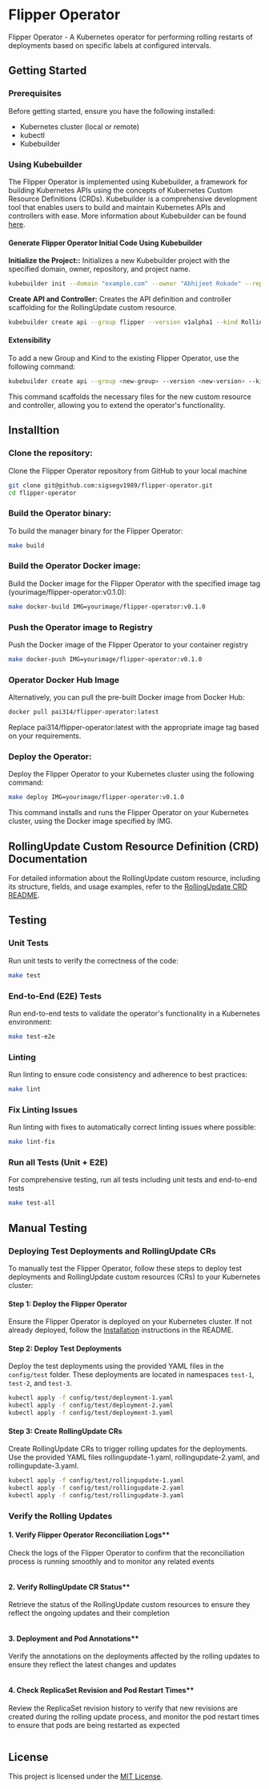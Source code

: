 # Flipper Operator
Flipper Operator - A Kubernetes operator for performing rolling restarts of deployments based on specific labels at configured intervals.

## Getting Started

### Prerequisites

Before getting started, ensure you have the following installed:

- Kubernetes cluster (local or remote)
- kubectl
- Kubebuilder


### Using Kubebuilder
The Flipper Operator is implemented using Kubebuilder, a framework for building Kubernetes APIs using the concepts of Kubernetes Custom Resource Definitions (CRDs). Kubebuilder is a comprehensive development tool that enables users to build and maintain Kubernetes APIs and controllers with ease. More information about Kubebuilder can be found [here](https://book.kubebuilder.io/).

#### Generate Flipper Operator Initial Code Using Kubebuilder

**Initialize the Project::**
Initializes a new Kubebuilder project with the specified domain, owner, repository, and project name.

```sh
kubebuilder init --domain "example.com" --owner "Abhijeet Rokade" --repo "github.com/sigsegv1989/flipper-operator" --project-name "flipper-operator"
```
**Create API and Controller:**
Creates the API definition and controller scaffolding for the RollingUpdate custom resource.
```sh
kubebuilder create api --group flipper --version v1alpha1 --kind RollingUpdate
```
#### Extensibility
To add a new Group and Kind to the existing Flipper Operator, use the following command:
```sh
kubebuilder create api --group <new-group> --version <new-version> --kind <new-kind>
```
This command scaffolds the necessary files for the new custom resource and controller, allowing you to extend the operator's functionality.

## Installtion
### Clone the repository:
Clone the Flipper Operator repository from GitHub to your local machine

```sh
git clone git@github.com:sigsegv1989/flipper-operator.git
cd flipper-operator
```
### Build the Operator binary:
To build the manager binary for the Flipper Operator:

 ```sh
make build
```
### Build the Operator Docker image:
Build the Docker image for the Flipper Operator with the specified image tag (yourimage/flipper-operator:v0.1.0):
```sh
make docker-build IMG=yourimage/flipper-operator:v0.1.0
```
### Push the Operator image to Registry
Push the Docker image of the Flipper Operator to your container registry
```sh
make docker-push IMG=yourimage/flipper-operator:v0.1.0
```
### Operator Docker Hub Image
Alternatively, you can pull the pre-built Docker image from Docker Hub:
```sh
docker pull pai314/flipper-operator:latest
```
Replace pai314/flipper-operator:latest with the appropriate image tag based on your requirements.

### Deploy the Operator:
Deploy the Flipper Operator to your Kubernetes cluster using the following command:

```sh
make deploy IMG=yourimage/flipper-operator:v0.1.0
```
This command installs and runs the Flipper Operator on your Kubernetes cluster, using the Docker image specified by IMG.

## RollingUpdate Custom Resource Definition (CRD) Documentation

For detailed information about the RollingUpdate custom resource, including its structure, fields, and usage examples, refer to the [RollingUpdate CRD README](./config/crd/README.md).


## Testing
### Unit Tests
Run unit tests to verify the correctness of the code:

```sh
make test
```
### End-to-End (E2E) Tests
Run end-to-end tests to validate the operator's functionality in a Kubernetes environment:
```sh
make test-e2e
```
### Linting
Run linting to ensure code consistency and adherence to best practices:
```sh
make lint
```
### Fix Linting Issues
Run linting with fixes to automatically correct linting issues where possible:
```sh
make lint-fix
```
### Run all Tests (Unit + E2E)
For comprehensive testing, run all tests including unit tests and end-to-end tests
```sh
make test-all
```

## Manual Testing

### Deploying Test Deployments and RollingUpdate CRs
To manually test the Flipper Operator, follow these steps to deploy test deployments and RollingUpdate custom resources (CRs) to your Kubernetes cluster:

#### Step 1: Deploy the Flipper Operator
Ensure the Flipper Operator is deployed on your Kubernetes cluster. If not already deployed, follow the [Installation](#installation) instructions in the README.

#### Step 2: Deploy Test Deployments
Deploy the test deployments using the provided YAML files in the `config/test` folder. These deployments are located in namespaces `test-1`, `test-2`, and `test-3`.

```sh
kubectl apply -f config/test/deployment-1.yaml
kubectl apply -f config/test/deployment-2.yaml
kubectl apply -f config/test/deployment-3.yaml
```
#### Step 3: Create RollingUpdate CRs
Create RollingUpdate CRs to trigger rolling updates for the deployments. Use the provided YAML files rollingupdate-1.yaml, rollingupdate-2.yaml, and rollingupdate-3.yaml.
```sh
kubectl apply -f config/test/rollingupdate-1.yaml
kubectl apply -f config/test/rollingupdate-2.yaml
kubectl apply -f config/test/rollingupdate-3.yaml
```
### Verify the Rolling Updates
#### 1. Verify Flipper Operator Reconciliation Logs**

Check the logs of the Flipper Operator to confirm that the reconciliation process is running smoothly and to monitor any related events
```sh
```

#### 2. Verify RollingUpdate CR Status**
Retrieve the status of the RollingUpdate custom resources to ensure they reflect the ongoing updates and their completion
```sh
```

#### 3. Deployment and Pod Annotations**
Verify the annotations on the deployments affected by the rolling updates to ensure they reflect the latest changes and updates
```sh
```

#### 4. Check ReplicaSet Revision and Pod Restart Times**
Review the ReplicaSet revision history to verify that new revisions are created during the rolling update process, and monitor the pod restart times to ensure that pods are being restarted as expected
```sh
```

## License

This project is licensed under the [MIT License](./LICENSE).

